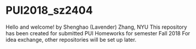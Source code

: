 # PUI2018_sz2404
Hello and welcome!
by Shenghao (Lavender) Zhang, NYU
This repository has been created for submitted PUI Homeworks for semester Fall 2018
For idea exchange, other repositories will be set up later. 
